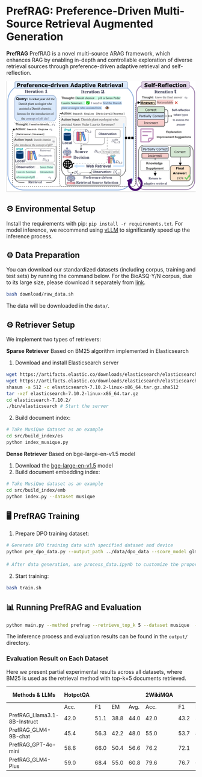 # PrefRAG: Preference-Driven Multi-Source Retrieval Augmented Generation

**PrefRAG** PrefRAG is a novel multi-source ARAG framework, which enhances RAG by enabling in-depth and controllable exploration of diverse retrieval sources through preference-driven adaptive retrieval and self-reflection.

![PrefRAG](assets/overall.png)


## ⚙️ Environmental Setup
Install the requirements with pip: `pip install -r requirements.txt`. 
For model inference, we recommend using [vLLM](https://github.com/vllm-project/vllm) to significantly speed up the inference process.

## ⚙️ Data Preparation

You can download our standardized datasets (including corpus, training and test sets) by running the command below. For the BioASQ-Y/N corpus, due to its large size, please download it separately from [link](https://huggingface.co/datasets/MedRAG/pubmed).

```bash
bash download/raw_data.sh
```

The data will be downloaded in the `data/`.



## ⚙️ Retriever Setup

We implement two types of retrievers:

**Sparse Retriever**
Based on BM25 algorithm implemented in Elasticsearch
1. Download and install Elasticsearch server
```bash
wget https://artifacts.elastic.co/downloads/elasticsearch/elasticsearch-7.10.2-linux-x86_64.tar.gz
wget https://artifacts.elastic.co/downloads/elasticsearch/elasticsearch-7.10.2-linux-x86_64.tar.gz.sha512
shasum -a 512 -c elasticsearch-7.10.2-linux-x86_64.tar.gz.sha512
tar -xzf elasticsearch-7.10.2-linux-x86_64.tar.gz
cd elasticsearch-7.10.2/
./bin/elasticsearch # Start the server
```
2. Build document index:
```bash
# Take MusiQue dataset as an example
cd src/build_index/es
python index_musique.py
```

**Dense Retriever**
Based on bge-large-en-v1.5 model
1. Download the [bge-large-en-v1.5](https://huggingface.co/BAAI/bge-large-en-v1.5) model
2. Build document embedding index:
```bash
# Take MusiQue dataset as an example
cd src/build_index/emb
python index.py --dataset musique
```



## 🖥️ PrefRAG Training

1. Prepare DPO training dataset:
```bash
# Generate DPO training data with specified dataset and device
python pre_dpo_data.py --output_path ../data/dpo_data --score_model glm-4-plus --device 0,1,2,3

# After data generation, use process_data.ipynb to customize the proportion of different data types in the generated training set
```

2. Start training:
```bash
bash train.sh
```

## 📊 Running PrefRAG and Evaluation

```bash
python main.py --method prefrag --retrieve_top_k 5 --dataset musique  --model gpt-4o-mini-2024-07-18 --retrieve_method es
```
The inference process and evaluation results can be found in the `output/` directory.


### Evaluation Result on Each Dataset
Here we present partial experimental results across all datasets, where BM25 is used as the retrieval method with top-k=5 documents retrieved.


| Methods & LLMs | HotpotQA |  |  |  | 2WikiMQA |  |  |  | MuSiQue |  |  |  | BioASQ-Y/N |
|----------------|----------|-----|-----|-------|-----------|-----|-----|-------|----------|-----|-----|-------|------------|
|                | Acc. | F1 | EM | Avg. | Acc. | F1 | EM | Avg. | Acc. | F1 | EM | Avg. | Acc. |
| PrefRAG_Llama3.1-8B-Instruct | 42.0 | 51.1 | 38.8 | 44.0 | 42.0 | 43.2 | 35.8 | 40.3 | 15.4 | 21.0 | 12.8 | 16.4 | 89.6 |
| PrefRAG_GLM4-9B-chat | 45.4 | 56.3 | 42.2 | 48.0 | 55.0 | 53.7 | 42.0 | 50.2 | 23.0 | 29.4 | 20.0 | 24.1 | 87.6 |
| PrefRAG_GPT-4o-mini | 58.6 | 66.0 | 50.4 | 56.6 | 76.2 | 72.1 | 59.4 | 69.2 | 28.2 | 34.3 | 21.2 | 27.9 | 92.8 |
| PrefRAG_GLM4-Plus | 59.0 | 68.4 | 55.0 | 60.8 | 79.6 | 76.7 | 65.2 | 73.8 | 32.2 | 39.4 | 27.4 | 33.0 | 94.0 |

